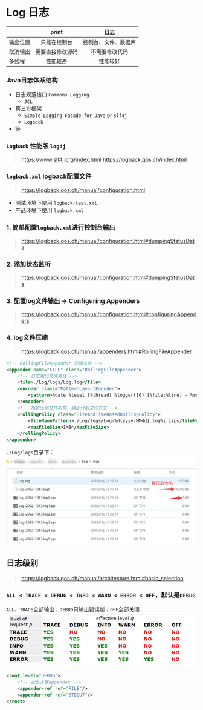 # Log 日志

|      |  print   |     日志     |
|:-----|:--------:|:----------:|
| 输出位置 |  只能在控制台  | 控制台、文件、数据库 |
| 取消输出 | 需要直接修改源码 |  不需要修改代码   |
| 多线程  |   性能较差   |    性能较好    |

### Java日志体系结构
- 日志规范接口 `Commons Logging`
  - `JCL`
- 第三方框架 
  - `Simple Logging Facade for Java` or `slf4j`
  - `Logback`
- 等

### `Logback` 性能版 `log4j`
> https://www.slf4j.org/index.html
> https://logback.qos.ch/index.html

### `logback.xml` logback配置文件
> https://logback.qos.ch/manual/configuration.html

* 测试环境下使用 `logback-test.xml`
* 产品环境下使用 `logback.xml`

### 1. 简单配置`logback.xml`进行控制台输出
> https://logback.qos.ch/manual/configuration.html#dumpingStatusData
### 2. 添加状态监听
> https://logback.qos.ch/manual/configuration.html#dumpingStatusData
### 3. 配置log文件输出 -> Configuring Appenders
> https://logback.qos.ch/manual/configuration.html#configuringAppenders
### 4. log文件压缩
> https://logback.qos.ch/manual/appenders.html#RollingFileAppender
```xml
<!-- RollingFileAppender 压缩文件 -->
<appender name="FILE" class="RollingFileAppender">
    <!-- 日志输出文件路径 -->
    <file>./Log/logs/Log.log</file>
    <encoder class="PatternLayoutEncoder">
        <pattern>%date %level [%thread] %logger{10} [%file:%line] - %msg%n</pattern>
    </encoder>
    <!-- 指定压缩文件名称，确定分割文件方式 -->
    <rollingPolicy class="SizeAndTimeBasedRollingPolicy">
        <fileNamePattern>./Log/logs/Log-%d{yyyy-MMdd}.log%i.zip</fileNamePattern>
        <maxFileSize>1MB</maxFileSize>
    </rollingPolicy>
</appender>
```
`./Log/logs`目录下：
![](./Images/image2.jpg)

## 日志级别
> https://logback.qos.ch/manual/architecture.html#basic_selection
### `ALL < TRACE < DEBUG < INFO < WARN < ERROR < OFF`，默认是`DEBUG`
`ALL`、`TRACE`全部输出；`DEBUG`只输出错误新；`OFF`全部关闭
![](./Images/image3.jpg "level of request p")
```xml
<root level="DEBUG">
    <!-- 此处关联appender -->
    <appender-ref ref="FILE"/>
    <appender-ref ref="STDOUT"/>
</root>
```


